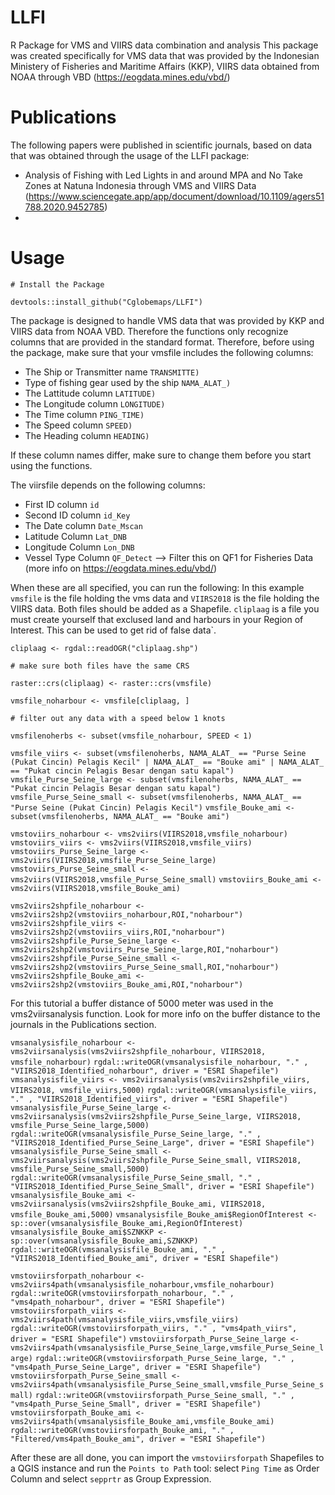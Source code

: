 # LLFI
R Package for VMS and VIIRS data combination and analysis
This package was created specifically for VMS data that was provided by the Indonesian Ministery of Fisheries and Maritime Affairs (KKP), VIIRS data obtained from NOAA through VBD (https://eogdata.mines.edu/vbd/)

# Publications
The following papers were published in scientific journals, based on data that was obtained through the usage of the LLFI package:
-  Analysis of Fishing with Led Lights in and around MPA and No Take Zones at Natuna Indonesia through VMS and VIIRS Data (https://www.sciencegate.app/app/document/download/10.1109/agers51788.2020.9452785)
- 

# Usage
`# Install the Package`

`devtools::install_github("Cglobemaps/LLFI")`

The package is designed to handle VMS data that was provided by KKP and VIIRS data from NOAA VBD. Therefore the functions only recognize columns that are provided in the standard format.
Therefore, before using the package, make sure that your vmsfile includes the following columns:
- The Ship or Transmitter name `TRANSMITTE)`
- Type of fishing gear used by the ship `NAMA_ALAT_)`
- The Lattitude column `LATITUDE)`
- The Longitude column `LONGITUDE)`
- The Time column `PING_TIME)`
- The Speed column `SPEED)`
- The Heading column `HEADING)`

If these column names differ, make sure to change them before you start using the functions.

The viirsfile depends on the following columns:
- First ID column `id`
- Second ID column `id_Key`
- The Date column `Date_Mscan`
- Latitude Column `Lat_DNB`
- Longitude Column `Lon_DNB`
- Vessel Type Column `QF_Detect` --> Filter this on QF1 for Fisheries Data (more info on https://eogdata.mines.edu/vbd/)

When these are all specified, you can run the following:
In this example `vmsfile` is the file holding the vms data and `VIIRS2018` is the file holding the VIIRS data. Both files should be added as a Shapefile.
`cliplaag` is a file you must create yourself that exclused land and harbours in your Region of Interest. This can be used to get rid of false data`.


`cliplaag <- rgdal::readOGR("cliplaag.shp")`

`# make sure both files have the same CRS`

`raster::crs(cliplaag) <- raster::crs(vmsfile)`

`vmsfile_noharbour <- vmsfile[cliplaag, ]`

`# filter out any data with a speed below 1 knots`

`vmsfilenoherbs <- subset(vmsfile_noharbour, SPEED < 1)`


`vmsfile_viirs <- subset(vmsfilenoherbs, NAMA_ALAT_ == "Purse Seine (Pukat Cincin) Pelagis Kecil" | NAMA_ALAT_ == "Bouke ami" | NAMA_ALAT_ == "Pukat cincin Pelagis Besar dengan satu kapal")`
`vmsfile_Purse_Seine_large <- subset(vmsfilenoherbs, NAMA_ALAT_ == "Pukat cincin Pelagis Besar dengan satu kapal")`
`vmsfile_Purse_Seine_small <- subset(vmsfilenoherbs, NAMA_ALAT_ == "Purse Seine (Pukat Cincin) Pelagis Kecil")`
`vmsfile_Bouke_ami <- subset(vmsfilenoherbs, NAMA_ALAT_ == "Bouke ami")`

`vmstoviirs_noharbour <- vms2viirs(VIIRS2018,vmsfile_noharbour)`
`vmstoviirs_viirs <- vms2viirs(VIIRS2018,vmsfile_viirs)`
`vmstoviirs_Purse_Seine_large <- vms2viirs(VIIRS2018,vmsfile_Purse_Seine_large)`
`vmstoviirs_Purse_Seine_small <- vms2viirs(VIIRS2018,vmsfile_Purse_Seine_small)`
`vmstoviirs_Bouke_ami <- vms2viirs(VIIRS2018,vmsfile_Bouke_ami)`

`vms2viirs2shpfile_noharbour <- vms2viirs2shp2(vmstoviirs_noharbour,ROI,"noharbour")`
`vms2viirs2shpfile_viirs <- vms2viirs2shp2(vmstoviirs_viirs,ROI,"noharbour")`
`vms2viirs2shpfile_Purse_Seine_large <- vms2viirs2shp2(vmstoviirs_Purse_Seine_large,ROI,"noharbour")`
`vms2viirs2shpfile_Purse_Seine_small <- vms2viirs2shp2(vmstoviirs_Purse_Seine_small,ROI,"noharbour")`
`vms2viirs2shpfile_Bouke_ami <- vms2viirs2shp2(vmstoviirs_Bouke_ami,ROI,"noharbour")`

For this tutorial a buffer distance of 5000 meter was used in the vms2viirsanalysis function. Look for more info on the buffer distance to the journals in the Publications section.

`vmsanalysisfile_noharbour <- vms2viirsanalysis(vms2viirs2shpfile_noharbour, VIIRS2018, vmsfile_noharbour)`
`rgdal::writeOGR(vmsanalysisfile_noharbour, "." , "VIIRS2018_Identified_noharbour", driver = "ESRI Shapefile")`
`vmsanalysisfile_viirs <- vms2viirsanalysis(vms2viirs2shpfile_viirs, VIIRS2018, vmsfile_viirs,5000)`
`rgdal::writeOGR(vmsanalysisfile_viirs, "." , "VIIRS2018_Identified_viirs", driver = "ESRI Shapefile")`
`vmsanalysisfile_Purse_Seine_large <- vms2viirsanalysis(vms2viirs2shpfile_Purse_Seine_large, VIIRS2018, vmsfile_Purse_Seine_large,5000)`
`rgdal::writeOGR(vmsanalysisfile_Purse_Seine_large, "." , "VIIRS2018_Identified_Purse_Seine_Large", driver = "ESRI Shapefile")`
`vmsanalysisfile_Purse_Seine_small <- vms2viirsanalysis(vms2viirs2shpfile_Purse_Seine_small, VIIRS2018, vmsfile_Purse_Seine_small,5000)`
`rgdal::writeOGR(vmsanalysisfile_Purse_Seine_small, "." , "VIIRS2018_Identified_Purse_Seine_Small", driver = "ESRI Shapefile")`
`vmsanalysisfile_Bouke_ami <- vms2viirsanalysis(vms2viirs2shpfile_Bouke_ami, VIIRS2018, vmsfile_Bouke_ami,5000)`
`vmsanalysisfile_Bouke_ami$RegionOfInterest <- sp::over(vmsanalysisfile_Bouke_ami,RegionOfInterest)`
`vmsanalysisfile_Bouke_ami$SZNKKP <- sp::over(vmsanalysisfile_Bouke_ami,SZNKKP)`
`rgdal::writeOGR(vmsanalysisfile_Bouke_ami, "." , "VIIRS2018_Identified_Bouke_ami", driver = "ESRI Shapefile")`


`vmstoviirsforpath_noharbour <- vms2viirs4path(vmsanalysisfile_noharbour,vmsfile_noharbour)`
`rgdal::writeOGR(vmstoviirsforpath_noharbour, "." , "vms4path_noharbour", driver = "ESRI Shapefile")`
`vmstoviirsforpath_viirs <- vms2viirs4path(vmsanalysisfile_viirs,vmsfile_viirs)`
`rgdal::writeOGR(vmstoviirsforpath_viirs, "." , "vms4path_viirs", driver = "ESRI Shapefile")`
`vmstoviirsforpath_Purse_Seine_large <- vms2viirs4path(vmsanalysisfile_Purse_Seine_large,vmsfile_Purse_Seine_large)`
`rgdal::writeOGR(vmstoviirsforpath_Purse_Seine_large, "." , "vms4path_Purse_Seine_Large", driver = "ESRI Shapefile")`
`vmstoviirsforpath_Purse_Seine_small <- vms2viirs4path(vmsanalysisfile_Purse_Seine_small,vmsfile_Purse_Seine_small)`
`rgdal::writeOGR(vmstoviirsforpath_Purse_Seine_small, "." , "vms4path_Purse_Seine_Small", driver = "ESRI Shapefile")`
`vmstoviirsforpath_Bouke_ami <- vms2viirs4path(vmsanalysisfile_Bouke_ami,vmsfile_Bouke_ami)`
`rgdal::writeOGR(vmstoviirsforpath_Bouke_ami, "." , "Filtered/vms4path_Bouke_ami", driver = "ESRI Shapefile")`

After these are all done, you can import the `vmstoviirsforpath` Shapefiles to a QGIS instance and run the `Points to Path` tool: select `Ping Time` as Order Column and select `sepprtr` as Group Expression.
